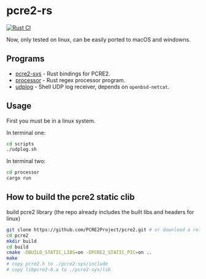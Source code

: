 # pcre2-rs

[![Rust CI](https://github.com/Akagi201/pcre2-rs/actions/workflows/ci.yml/badge.svg)](https://github.com/Akagi201/pcre2-rs/actions/workflows/ci.yml)

Now, only tested on linux, can be easily ported to macOS and windowns.

## Programs

* [pcre2-sys](pcre2-sys) - Rust bindings for PCRE2.
* [processor](processor) - Rust regex processor program.
* [udplog](scripts/udplog.sh) - Shell UDP log receiver, depends on `openbsd-netcat`.

## Usage

First you must be in a linux system.

In terminal one:

```sh
cd scripts
./udplog.sh
```

In terminal two:

```sh
cd processor
cargo run
```

## How to build the pcre2 static clib

build pcre2 library (the repo already includes the built libs and headers for linux)

```sh
git clone https://github.com/PCRE2Project/pcre2.git # or download a release version
cd pcre2
mkdir build
cd build
cmake -DBUILD_STATIC_LIBS=on -DPCRE2_STATIC_PIC=on ..
make
# copy pcre2.h to ./pcre2-sys/include
# copy libpcre2-8.a to ./pcre2-sys/lib
```
